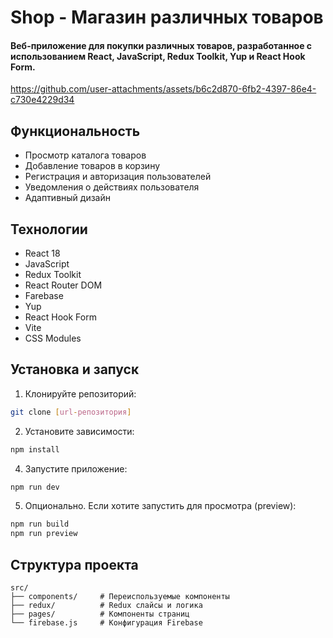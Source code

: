 # Shop - Магазин различных товаров
#### Веб-приложение для покупки различных товаров, разработанное с использованием React, JavaScript, Redux Toolkit, Yup и React Hook Form.



https://github.com/user-attachments/assets/b6c2d870-6fb2-4397-86e4-c730e4229d34



## Функциональность

- Просмотр каталога товаров
- Добавление товаров в корзину
- Регистрация и авторизация пользователей
- Уведомления о действиях пользователя
- Адаптивный дизайн

## Технологии

- React 18
- JavaScript
- Redux Toolkit
- React Router DOM
- Farebase
- Yup
- React Hook Form
- Vite
- CSS Modules

## Установка и запуск

1. Клонируйте репозиторий:
```bash
git clone [url-репозитория]
```

2. Установите зависимости:
```bash
npm install
```
4. Запустите приложение:
```bash
npm run dev
```

5. Опционально. Если хотите запустить для просмотра (preview):
```bash
npm run build
npm run preview
```

## Структура проекта

```
src/
├── components/     # Переиспользуемые компоненты
├── redux/          # Redux слайсы и логика
├── pages/          # Компоненты страниц
└── firebase.js     # Конфигурация Firebase
```
